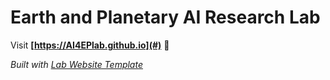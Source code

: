 
# Earth and Planetary AI Research Lab

Visit **[https://AI4EPlab.github.io](#)** 🚀

_Built with [Lab Website Template](https://greene-lab.gitbook.io/lab-website-template-docs)_
